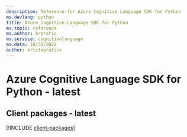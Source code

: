 ```yaml
---
description: Reference for Azure Cognitive Language SDK for Python
ms.devlang: python
title: Azure Cognitive Language SDK for Python
ms.topic: reference
ms.author: krpratic
ms.service: cognitivelanguage
ms.data: 10/31/2022
author: kristapratico
---
```

# Azure Cognitive Language SDK for Python - latest

## Client packages - latest
[!INCLUDE [client-packages](cognitive-language-client-index.md)]